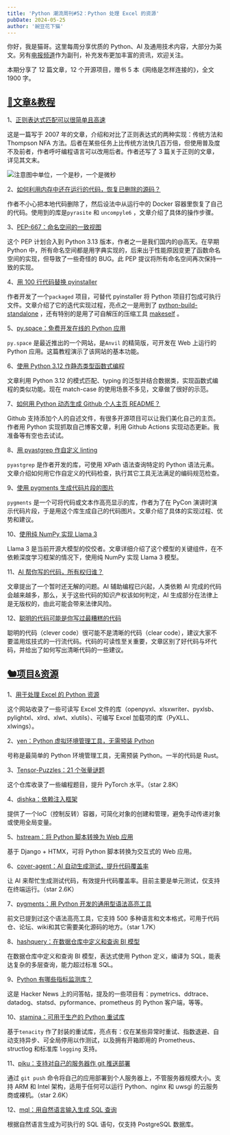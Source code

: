 ```yaml
---
title: 'Python 潮流周刊#52：Python 处理 Excel 的资源'
pubDate: 2024-05-25
author: '豌豆花下猫'
---
```


你好，我是猫哥。这里每周分享优质的 Python、AI 及通用技术内容，大部分为英文。另有[电报频道](https://t.me/pythontrendingweekly)作为副刊，补充发布更加丰富的资讯，欢迎关注。

本期分享了 12 篇文章，12 个开源项目，赠书 5 本《网络是怎样连接的》，全文 1900 字。

## [🦄文章&教程](https://xiaobot.net/p/python_weekly)

1、[正则表达式匹配可以很简单且高速](https://swtch.com/~rsc/regexp/regexp1.html)

这是一篇写于 2007 年的文章，介绍和对比了正则表达式的两种实现：传统方法和 Thompson NFA 方法。后者在某些任务上比传统方法快几百万倍，但使用普及度不及前者，作者呼吁编程语言可以改用后者。作者还写了 3 篇关于正则的文章，详见其文末。

![注意图中单位，一个是秒，一个是微秒](https://img.pythoncat.top/2024-05-23_regexp.png)

2、[如何利用内存中还在运行的代码，恢复已删除的源码？](https://gist.github.com/simonw/8aa492e59265c1a021f5c5618f9e6b12)

作者不小心把本地代码删除了，然后设法中从运行中的 Docker 容器里恢复了自己的代码。使用到的库是`pyrasite` 和 `uncompyle6` ，文章介绍了具体的操作步骤。

3、[PEP-667：命名空间的一致视图](https://peps.python.org/pep-0667/)

这个 PEP 计划合入到 Python 3.13 版本，作者之一是我们国内的@高天。在早期 Python 中，所有命名空间都是用字典实现的，后来出于性能原因变更了函数命名空间的实现，但导致了一些奇怪的 BUG。此 PEP 提议将所有命名空间再次保持一致的实现。

4、[用 100 行代码替换 pyinstaller](https://tushar.lol/post/packaged/)

作者开发了一个`packaged` 项目，可替代 pyinstaller 将 Python 项目打包成可执行文件。文章介绍了它的迭代实现过程，亮点之一是用到了 [python-build-standalone](https://github.com/indygreg/python-build-standalone) ，还有特别的是用了可自解压的压缩工具 [makeself](https://github.com/megastep/makeself) 。

5、[py.space：免费开发在线的 Python 应用](https://jeff.glass/post/pyspace/)

`py.space` 是最近推出的一个网站，是`Anvil` 的精简版，可开发在 Web 上运行的 Python 应用。这篇教程演示了该网站的基本功能。

6、[使用 Python 3.12 作静态类型函数式编程](https://wickstrom.tech/2024-05-23-statically-typed-functional-programming-python-312.html)

文章利用 Python 3.12 的模式匹配、typing 的泛型并结合数据类，实现函数式编程的类似功能。现在 match-case 的使用场景不多见，文章做了很好的示范。

7、[如何用 Python 动态生成 Github 个人主页 README？](https://tduyng.dev/blog/dynamic-github-profile-readme)

Github 支持添加个人的自述文件，有很多开源项目可以让我们美化自己的主页。作者用 Python 实现抓取自己博客文章，利用 Github Actions 实现动态更新。我准备等有空也去试试。

8、[用 pyastgrep 作自定义 linting](https://lukeplant.me.uk/blog/posts/pyastgrep-and-custom-linting/)

`pyastgrep` 是作者开发的库，可使用 XPath 语法查询特定的 Python 语法元素。文章介绍如何用它作自定义的代码检查，执行其它工具无法满足的编码规范检查。

9、[使用 pygments 生成代码片段的图片](https://www.mostlypython.com/generating-code-snippets/)

`pygments` 是一个可将代码或文本作高亮显示的库，作者为了在 PyCon 演讲时演示代码片段，于是用这个库生成自己的代码图片。文章介绍了具体的实现过程、优势和建议。

10、[使用纯 NumPy 实现 Llama 3](https://docs.likejazz.com/llama3.np/)

Llama 3 是当前开源大模型的佼佼者。文章详细介绍了这个模型的关键组件，在不依赖深度学习框架的情况下，使用纯 NumPy 实现 Llama 3 模型。

11、[AI 帮你写的代码，所有权归谁？](https://www.theregister.com/2024/05/15/ai_coding_complications/)

文章提出了一个暂时还无解的问题。AI 辅助编程已兴起，人类依赖 AI 完成的代码会越来越多，那么，关于这些代码的知识产权该如何判定，AI 生成部分在法律上是无版权的，由此可能会带来法律风险。

12、[聪明的代码可能是你写过最糟糕的代码](https://read.engineerscode%2A%2A/p/clever-code-is-probably-the-worst)

聪明的代码（clever code）很可能不是清晰的代码（clear code），建议大家不要滥用炫技式的一行流代码。代码的可读性至关重要，文章区别了好代码与坏代码，并给出了如何写出清晰代码的一些建议。

## [🐿️项目&资源](https://xiaobot.net/p/python_weekly)

1、[用于处理 Excel 的 Python 资源](https://www.python-excel.org/)

这个网站收录了一些可读写 Excel 文件的库（openpyxl、xlsxwriter、pyxlsb、pylightxl、xlrd、xlwt、xlutils）、可编写 Excel 加载项的库（PyXLL、xlwings）。

2、[yen：Python 虚拟环境管理工具，无需预装 Python](https://github.com/tusharsadhwani/yen)

号称是最简单的 Python 环境管理工具，无需预装 Python。一半的代码是 Rust。

3、[Tensor-Puzzles：21 个张量谜题](https://github.com/srush/Tensor-Puzzles)

这个仓库收录了一些编程题目，提升 PyTorch 水平。（star 2.8K）

4、[dishka：依赖注入框架](https://github.com/reagento/dishka)

提供了一个IoC（控制反转）容器，可简化对象的创建和管理，避免手动传递对象或使用全局变量。

5、[hstream：将 Python 脚本转换为 Web 应用](https://github.com/conradbez/hstream)

基于 Django + HTMX，可将 Python 脚本转换为交互式的 Web 应用。

6、[cover-agent：AI 自动生成测试，提升代码覆盖率](https://github.com/Codium-ai/cover-agent)

让 AI 来帮忙生成测试代码，有效提升代码覆盖率。目前主要是单元测试，仅支持在终端运行。（star 2.6K）

7、[pygments：用 Python 开发的通用型语法高亮工具](https://github.com/pygments/pygments)

前文已提到过这个语法高亮工具，它支持 500 多种语言和文本格式，可用于代码仓、论坛、wiki和其它需要美化源码的地方。（star 1.7K）

8、[hashquery：在数据仓库中定义和查询 BI 模型](https://github.com/hashboard-hq/hashquery)

在数据仓库中定义和查询 BI 模型，表达式使用 Python 定义，编译为 SQL，能表达复杂的多层查询，能力超过标准 SQL。

9、[Python 有哪些指标监测库？](https://news.ycombinator.com/item?id=40104427)

这是 Hacker News 上的问答帖，提及的一些项目有：pymetrics、ddtrace、datadog、statsd、pyformance、prometheus 的 Python 客户端，等等。

10、[stamina：可用于生产的 Python 重试库](https://github.com/hynek/stamina)

基于`tenacity` 作了封装的重试库，亮点有：仅在某些异常时重试、指数退避、自动支持异步、可全局停用以作测试，以及拥有开箱即用的 Prometheus、structlog 和标准库 `logging` 支持。

11、[piku：支持对自己的服务器作 git 推送部署](https://github.com/piku/piku)

通过 `git push` 命令将自己的应用部署到个人服务器上，不管服务器规模大小。支持 ARM 和 Intel 架构，适用于任何可以运行 Python、nginx 和 uwsgi 的云服务商或裸机。（star 2.6K）

12、[mql：用自然语言输入生成 SQL 查询](https://github.com/shurutech/mql)

根据自然语言生成为可执行的 SQL 语句，仅支持 PostgreSQL 数据库。

